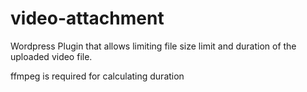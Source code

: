 # video-attachment

Wordpress Plugin that allows limiting file size limit and duration of the uploaded video file. 

ffmpeg is required for calculating duration
